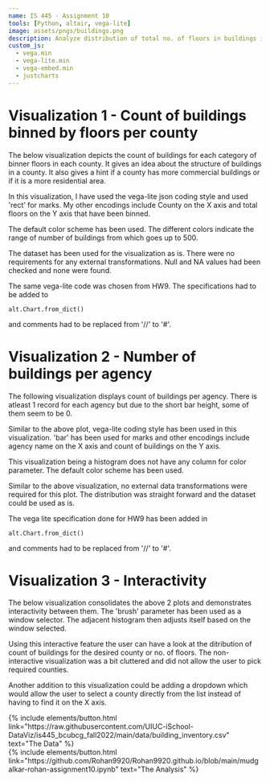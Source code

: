 ```yaml
---
name: IS 445 - Assignment 10
tools: [Python, altair, vega-lite]
image: assets/pngs/buildings.png
description: Analyze distribution of total no. of floors in buildings in different counties and agencies.
custom_js:
  - vega.min
  - vega-lite.min
  - vega-embed.min
  - justcharts
---
```



# Visualization 1 - Count of buildings binned by floors per county

The below visualization depicts the count of buildings for each category of binner floors in each county. It gives an idea about the structure of buildings in a county. It also gives a hint if a county has more commercial buildings or if it is a more residential area.

In this visualization, I have used the vega-lite json coding style and used 'rect' for marks. My other encodings include County on the X axis and total floors on the Y axis that have been binned.

The default color scheme has been used. The different colors indicate the range of number of buildings from which goes up to 500.

The dataset has been used for the visualization as is. There were no requirements for any external transformations. Null and NA values had been checked and none were found.

The same vega-lite code was chosen from HW9. The specifications had to be added to 
```
alt.Chart.from_dict()
```
and comments had to be replaced from '//' to '#'.

<vegachart schema-url="{{ site.baseurl }}/assets/json/heat_map.json" style="width: 100%"></vegachart>

# Visualization 2 - Number of buildings per agency

The following visualization displays count of buildings per agency. There is atleast 1 record for each agency but due to the short bar height, some of them seem to be 0.

Similar to the above plot, vega-lite coding style has been used in this visualization. 'bar' has been used for marks and other encodings include agency name on the X axis and count of buildings on the Y axis. 

This visualization being a histogram does not have any column for color parameter. The default color scheme has been used.

Similar to the above visualization, no external data transformations were required for this plot. The distribution was straight forward and the dataset could be used as is.

The vega lite specification done for HW9 has been added in 

```
alt.Chart.from_dict()
```

and comments had to be replaced from '//' to '#'.

<vegachart schema-url="{{ site.baseurl }}/assets/json/hist.json" style="width: 100%"></vegachart>

# Visualization 3 - Interactivity

The below visualization consolidates the above 2 plots and demonstrates interactivity between them. The 'brush' parameter has been used as a window selector. The adjacent histogram then adjusts itself based on the window selected.

Using this interactive feature the user can have a look at the ditribution of count of buildings for the desired county or no. of floors. The non-interactive visualization was a bit cluttered and did not allow the user to pick required counties. 

Another addition to this visualization could be adding a dropdown which would allow the user to select a county directly from the list instead of having to find it on the X axis.

<vegachart schema-url="{{ site.baseurl }}/assets/json/dashboard.json" style="width: 100%"></vegachart>


<div class="left">
{% include elements/button.html link="https://raw.githubusercontent.com/UIUC-iSchool-DataViz/is445_bcubcg_fall2022/main/data/building_inventory.csv" text="The Data" %}
</div>

<div class="right">
{% include elements/button.html link="https://github.com/Rohan9920/Rohan9920.github.io/blob/main/mudgalkar-rohan-assignment10.ipynb" text="The Analysis" %}
</div>

